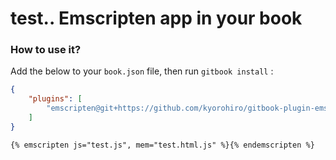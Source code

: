 test..
Emscripten app in your book
==============

### How to use it?

Add the below to your `book.json` file, then run `gitbook install` :

```json
{
    "plugins": [
        "emscripten@git+https://github.com/kyorohiro/gitbook-plugin-emscripten.git"
    ]
}
```

```markdown
{% emscripten js="test.js", mem="test.html.js" %}{% endemscripten %}
```
